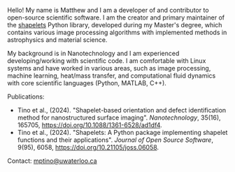 Hello! My name is Matthew and I am a developer of and contributor to open-source scientific software. I am the creator and primary maintainer of the [shapelets](https://github.com/uw-comphys/shapelets) Python library, developed during my Master's degree, which contains various image processing algorithms with implemented methods in astrophysics and material science.

My background is in Nanotechnology and I am experienced developing/working with scientific code.
I am comfortable with Linux systems and have worked in various areas, such as image processing, machine learning, heat/mass transfer, and computational fluid dynamics with core scientific languages (Python, MATLAB, C++).

Publications:
- Tino et al., (2024). "Shapelet-based orientation and defect identification method for nanostructured surface imaging". *Nanotechnology*, 35(16), 165705, https://doi.org/10.1088/1361-6528/ad1df4.
- Tino et al., (2024). "Shapelets: A Python package implementing shapelet functions and their applications". *Journal of Open Source Software*, 9(95), 6058, https://doi.org/10.21105/joss.06058.

Contact: mptino@uwaterloo.ca
